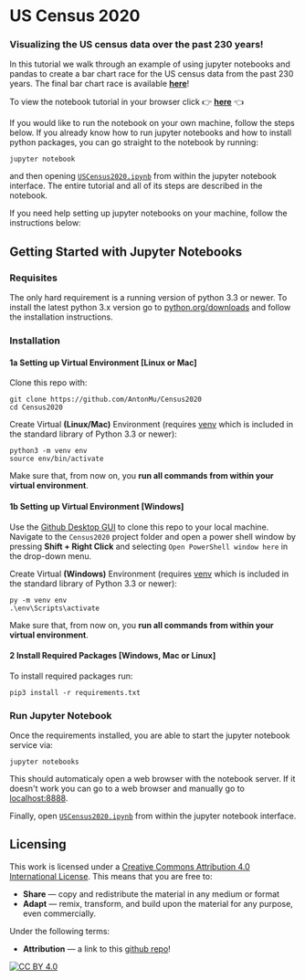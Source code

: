 # US Census 2020
### Visualizing the US census data over the past 230 years!
In this tutorial we walk through an example of using jupyter notebooks and pandas to create a bar chart race for the US census data from the past 230 years. The final bar chart race is available [**here**](https://public.flourish.studio/visualisation/1322083/)!

To view the notebook tutorial in your browser click 👉 [**here**](USCensus2020.ipynb) 👈 

If you would like to run the notebook on your own machine, follow the steps below. If you already know how to run jupyter notebooks and how to install python packages, you can go straight to the notebook by running:

```
jupyter notebook
```
and then opening [`USCensus2020.ipynb`](USCensus2020.ipynb) from within the jupyter notebook interface. The entire tutorial and all of its steps are described in the notebook.  

If you need help setting up jupyter notebooks on your machine, follow the instructions below:

## Getting Started with Jupyter Notebooks

### Requisites
The only hard requirement is a running version of python 3.3 or newer. To install the latest python 3.x version go to [python.org/downloads](https://www.python.org/downloads/) and follow the installation instructions. 

### Installation

#### 1a Setting up Virtual Environment [Linux or Mac]

Clone this repo with:
```
git clone https://github.com/AntonMu/Census2020
cd Census2020
```
Create Virtual **(Linux/Mac)** Environment (requires [venv](https://packaging.python.org/guides/installing-using-pip-and-virtual-environments/) which is included in the standard library of Python 3.3 or newer):
```
python3 -m venv env
source env/bin/activate
```
Make sure that, from now on, you **run all commands from within your virtual environment**.

#### 1b Setting up Virtual Environment [Windows]
Use the [Github Desktop GUI](https://desktop.github.com/) to clone this repo to your local machine. Navigate to the `Census2020` project folder and open a power shell window by pressing **Shift + Right Click** and selecting `Open PowerShell window here` in the drop-down menu.

Create Virtual **(Windows)** Environment (requires [venv](https://packaging.python.org/guides/installing-using-pip-and-virtual-environments/) which is included in the standard library of Python 3.3 or newer):

```
py -m venv env
.\env\Scripts\activate
```

Make sure that, from now on, you **run all commands from within your virtual environment**.

#### 2 Install Required Packages [Windows, Mac or Linux]
To install required packages run:

```
pip3 install -r requirements.txt
```

### Run Jupyter Notebook
Once the requirements installed, you are able to start the jupyter notebook service via:

```
jupyter notebooks
```

This should automaticaly open a web browser with the notebook server. If it doesn't work you can go to a web browser and manually go to [localhost:8888](http://localhost:8888/]). 

Finally, open [`USCensus2020.ipynb`](USCensus2020.ipynb) from within the jupyter notebook interface.

<!-- https://janakiev.com/blog/jupyter-virtual-envs/ -->

## Licensing 
This work is licensed under a [Creative Commons Attribution 4.0 International
License][cc-by]. This means that you are free to:

 * **Share** — copy and redistribute the material in any medium or format
 * **Adapt** — remix, transform, and build upon the material for any purpose, even commercially.

Under the following terms:

 * **Attribution** — a link to this [github repo](https://github.com/AntonMu/Census2020)!
 
[![CC BY 4.0][cc-by-image]][cc-by]

[cc-by]: http://creativecommons.org/licenses/by/4.0/
[cc-by-image]: https://i.creativecommons.org/l/by/4.0/88x31.png
[cc-by-shield]: https://img.shields.io/badge/License-CC%20BY%204.0-lightgrey.svg
